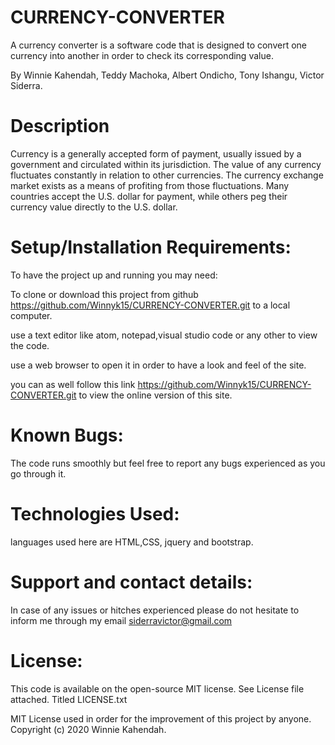 # CURRENCY-CONVERTER
A currency converter is a software code that is designed to convert one currency into another in order to check its corresponding value.

By Winnie Kahendah, Teddy Machoka, Albert Ondicho, Tony Ishangu, Victor Siderra.

# Description
Currency is a generally accepted form of payment, usually issued by a government and circulated within its jurisdiction.
The value of any currency fluctuates constantly in relation to other currencies. The currency exchange market exists as a means of profiting from those fluctuations.
Many countries accept the U.S. dollar for payment, while others peg their currency value directly to the U.S. dollar.

# Setup/Installation Requirements:

To have the project up and running you may need:

To clone or download this project from github https://github.com/Winnyk15/CURRENCY-CONVERTER.git to a local computer.

use a text editor like atom, notepad,visual studio code or any other to view the code.

use a web browser to open it in order to have a look and feel of the site.

you can as well follow this link https://github.com/Winnyk15/CURRENCY-CONVERTER.git to view the online version of this site.

# Known Bugs:

The code runs smoothly but feel free to report any bugs experienced as you go through it.

# Technologies Used:

languages used here are HTML,CSS, jquery and bootstrap.

# Support and contact details:

In case of any issues or hitches experienced please do not hesitate to inform me through my email siderravictor@gmail.com

# License:

This code is available on the open-source MIT license. See License file attached. Titled LICENSE.txt

MIT License used in order for the improvement of this project by anyone. Copyright (c) 2020 Winnie Kahendah.

